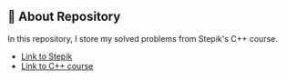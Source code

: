 ## 📜 About Repository

In this repository, I store my solved problems from Stepik's C++ course.

* [Link to Stepik](https://stepik.org/catalog)
* [Link to C++ course](https://stepik.org/course/7/info)
